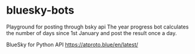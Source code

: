 # bluesky-bots
Playground for posting through bsky api
The year progress bot calculates the number of days since 1st January 
and post the result once a day. 

BlueSky for Python API
https://atproto.blue/en/latest/
